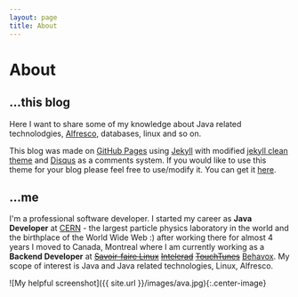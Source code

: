 ```yaml
---
layout: page
title: About
---
```


# About

## ...this blog

Here I want to share some of my knowledge about Java related technolodgies, [Alfresco](http://www.alfresco.com/), databases, linux and so on.

This blog was made on [GitHub Pages](https://pages.github.com/) using [Jekyll](http://jekyllrb.com/) with modified [jekyll clean theme](http://jekyllthemes.org/themes/jekyll-clean/) and [Disqus](https://disqus.com/) as a comments system. If you would like to use this theme for your blog please feel free to use/modify it. You can get it [here](https://github.com/streetturtle/jekyll-clean-dark).

## ...me

I'm a professional software developer. I started my career as **Java Developer** at [CERN](http://home.cern/about) - the largest particle physics laboratory in the world and the birthplace of the World Wide Web :) after working there for almost 4 years I moved to Canada, Montreal where I am currently working as a **Backend Developer** at ~~[Savoir-faire Linux](https://savoirfairelinux.com/)~~ ~~[Intelerad](https://www.intelerad.com/)~~ ~~[TouchTunes](https://www.touchtunes.com)~~ [Behavox](https://www.behavox.com/).
My scope of interest is Java and Java related technologies, Linux, Alfresco.

![My helpful screenshot]({{ site.url }}/images/ava.jpg){:.center-image}
